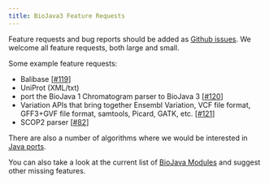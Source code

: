 ```yaml
---
title: BioJava3 Feature Requests
---
```


Feature requests and bug reports should be added as [Github
issues](https://github.com/biojava/biojava/issues/). We welcome all
feature requests, both large and small.

Some example feature requests:

-   Balibase [[\#119](https://github.com/biojava/biojava/issues/119)]
-   UniProt (XML/txt)
-   port the BioJava 1 Chromatogram parser to BioJava 3
    [[\#120](https://github.com/biojava/biojava/issues/120)]
-   Variation APIs that bring together Ensembl Variation, VCF file
    format, GFF3+GVF file format, samtools, Picard, GATK, etc.
    [[\#121](https://github.com/biojava/biojava/issues/121)]
-   SCOP2 parser [[\#82](https://github.com/biojava/biojava/issues/82)]

There are also a number of algorithms where we would be interested in
[Java ports](Algorithm_Java_port "wikilink").

You can also take a look at the current list of [ BioJava
Modules](BioJava:Modules#BioJava_3.0.X "wikilink") and suggest other
missing features.
